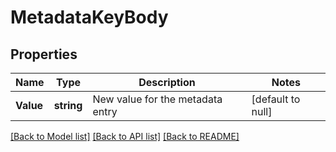 # MetadataKeyBody

## Properties
Name | Type | Description | Notes
------------ | ------------- | ------------- | -------------
**Value** | **string** | New value for the metadata entry | [default to null]

[[Back to Model list]](../README.md#documentation-for-models) [[Back to API list]](../README.md#documentation-for-api-endpoints) [[Back to README]](../README.md)

